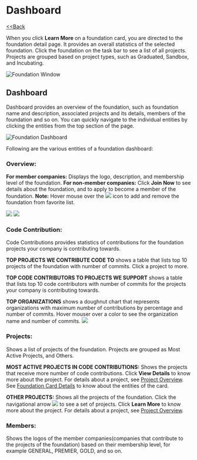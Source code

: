 # Dashboard

​[&lt;&lt;Back](https://docs.linuxfoundation.org/community-bridge/company/dashboard#foundations)​

When you click **Learn More** on a foundation card, you are directed to the foundation detail page. It provides an overall statistics of the selected foundation. Click the foundation on the task bar to see a list of all projects. Projects are grouped based on project types, such as Graduated, Sandbox, and Incubating.

![Foundation Window](https://gblobscdn.gitbook.com/assets%2F-LuGl2w4LzPpYJ8jx5ae%2F-M30xnNU57-vAN-XVqxf%2F-M315JW22rJr8WnQenJa%2Ffoundation%20drop%20down.png?alt=media&token=ffbd00cf-afb3-4be5-ae1e-50b693b77d82)

## Dashboard <a id="dashboard"></a>

Dashboard provides an overview of the foundation, such as foundation name and description, associated projects and its details, members of the foundation and so on. You can quickly navigate to the individual entities by clicking the entities from the top section of the page.

![Foundation Dashboard](https://gblobscdn.gitbook.com/assets%2F-LuGl2w4LzPpYJ8jx5ae%2F-M30xnNU57-vAN-XVqxf%2F-M317ELggGK2LJBv9XJ2%2Ffoundation%20dashbord.png?alt=media&token=17f6cbb6-ea72-49f0-8ed0-5a21358a2252)

Following are the various entities of a foundation dashboard:

### Overview: <a id="overview"></a>

**For member companies:** Displays the logo, description, and membership level of the foundation. **For non-member companies:** Click **Join Now** to see details about the foundation, and to apply to become a member of the foundation. **Note:** Hover mouse over the ![](https://firebasestorage.googleapis.com/v0/b/gitbook-28427.appspot.com/o/assets%2F-LuGl2w4LzPpYJ8jx5ae%2F-M23_29VdNuuPEihJzVm%2F-M23aEV9KRmS3NPRfodU%2Ffavorite%20icon.png?alt=media&token=98d007ed-14e5-4e99-a8da-bb6e6fc7a1ed) icon to add and remove the foundation from favorite list.

​![](https://firebasestorage.googleapis.com/v0/b/gitbook-28427.appspot.com/o/assets%2F-LuGl2w4LzPpYJ8jx5ae%2F-M23_29VdNuuPEihJzVm%2F-M23bMpeIR8SM4q5Dmww%2Fadd%20favorite.png?alt=media&token=fdd17c21-683f-4456-9305-56ad1c177ef8) ![](https://firebasestorage.googleapis.com/v0/b/gitbook-28427.appspot.com/o/assets%2F-LuGl2w4LzPpYJ8jx5ae%2F-M23_29VdNuuPEihJzVm%2F-M23bZXxwYtESIZPVrMM%2Fremove%20favorite.png?alt=media&token=4c64ee9b-ac79-4ab1-b7fd-4bdc66205025)

### Code Contribution: <a id="code-contribution"></a>

Code Contributions provides statistics of contributions for the foundation projects your company is contributing towards.

**TOP PROJECTS WE CONTRIBUTE CODE TO** shows a table that lists top 10 projects of the foundation with number of commits. Click a project to more.

**TOP CODE CONTRIBUTORS TO PROJECTS WE SUPPORT** shows a table that lists top 10 code contributors with number of commits for the projects your company is contributing towards.

**TOP ORGANIZATIONS** shows a doughnut chart that represents organizations with maximum number of contributions by percentage and number of commits. Hover mouser over a color to see the organization name and number of commits. ![](https://firebasestorage.googleapis.com/v0/b/gitbook-28427.appspot.com/o/assets%2F-LuGl2w4LzPpYJ8jx5ae%2F-M28PwCzDmnDBSdAOV0U%2F-M28URs8MGG18zgry5_k%2Ftop%20organizations.png?alt=media&token=0b42b8ac-4742-449e-9da0-c5ef9bd7696c)​

### Projects: <a id="projects"></a>

Shows a list of projects of the foundation. Projects are grouped as Most Active Projects, and Others.

**MOST ACTIVE PROJECTS IN CODE CONTRIBUTIONS:** Shows the projects that receive more number of code contributions. Click **View Details** to know more about the project. For details about a project, see [Project Overview](https://docs.linuxfoundation.org/community-bridge/projects). See [Foundation Card Details](./#foundation-card-details) to know about the entities of the card.

**OTHER PROJECTS:** Shows all the projects of the foundation. Click the navigational arrow ![](https://firebasestorage.googleapis.com/v0/b/gitbook-28427.appspot.com/o/assets%2F-LuGl2w4LzPpYJ8jx5ae%2F-M28JbJidQOPOj0yBLQ5%2F-M28Ki5zT8D_qh1DQS1o%2Fright%20nav%20arrow.png?alt=media&token=59469e46-57ba-4626-9d53-277e011fbdea) to see a set of projects. Click **Learn More** to know more about the project. For details about a project, see [Project Overview](https://docs.linuxfoundation.org/community-bridge/projects).

### Members: <a id="members"></a>

Shows the logos of the member companies\(companies that contribute to the projects of the foundation\) based on their membership level, for example GENERAL, PREMIER, GOLD, and so on.


